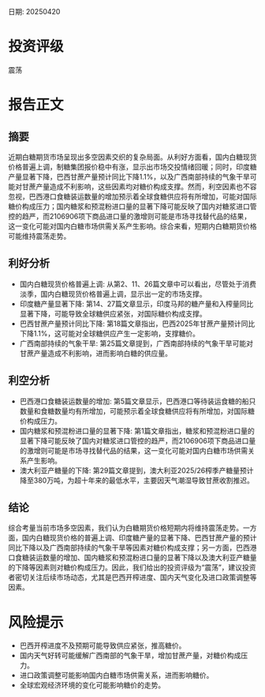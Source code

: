 
日期: 20250420

# 投资评级

震荡

# 报告正文

## 摘要

近期白糖期货市场呈现出多空因素交织的复杂局面。从利好方面看，国内白糖现货价格普遍上调，制糖集团报价稳中有涨，显示出市场交投情绪回暖；同时，印度糖产量显著下降，巴西甘蔗产量预计同比下降1.1%，以及广西南部持续的气象干旱可能对甘蔗产量造成不利影响，这些因素均对糖价构成支撑。然而，利空因素也不容忽视，巴西港口食糖装运数量的增加预示着全球食糖供应将有所增加，可能对国际糖价构成压力；国内糖浆和预混粉进口量的显著下降可能反映了国内对糖浆进口管控的趋严，而2106906项下商品进口量的激增则可能是市场寻找替代品的结果，这一变化可能对国内白糖市场供需关系产生影响。综合来看，短期内白糖期货价格可能维持震荡走势。

## 利好分析

* 国内白糖现货价格普遍上调: 从第2、11、26篇文章中可以看出，尽管处于消费淡季，国内白糖现货价格普遍上调，显示出一定的市场支撑。
* 印度糖产量显著下降: 第14、27篇文章显示，印度马邦的糖产量和入榨量同比显著下降，可能导致全球糖供应紧张，对国际糖价构成支撑。
* 巴西甘蔗产量预计同比下降: 第18篇文章指出，巴西2025年甘蔗产量预计同比下降1.1%，这可能对全球糖供应产生一定影响，支撑糖价。
* 广西南部持续的气象干旱: 第25篇文章提到，广西南部持续的气象干旱可能对甘蔗产量造成不利影响，进而影响白糖的供应量。

## 利空分析

* 巴西港口食糖装运数量的增加: 第5篇文章显示，巴西港口等待装运食糖的船只数量和食糖数量均有所增加，可能预示着全球食糖供应将有所增加，对国际糖价构成压力。
* 国内糖浆和预混粉进口量的显著下降: 第1篇文章指出，糖浆和预混粉进口量的显著下降可能反映了国内对糖浆进口管控的趋严，而2106906项下商品进口量的激增则可能是市场寻找替代品的结果，这一变化可能对国内白糖市场供需关系产生影响。
* 澳大利亚产糖量的下降: 第29篇文章提到，澳大利亚2025/26榨季产糖量预计降至380万吨，为超十年来的最低水平，主要因天气潮湿导致甘蔗收割推迟。

## 结论

综合考量当前市场多空因素，我们认为白糖期货价格短期内将维持震荡走势。一方面，国内白糖现货价格的普遍上调、印度糖产量的显著下降、巴西甘蔗产量的预计同比下降以及广西南部持续的气象干旱等因素对糖价构成支撑；另一方面，巴西港口食糖装运数量的增加、国内糖浆和预混粉进口量的显著下降以及澳大利亚产糖量的下降等因素则对糖价构成压力。因此，我们给出的投资评级为“震荡”，建议投资者密切关注后续市场动态，尤其是巴西开榨进度、国内天气变化及进口政策调整等因素。

# 风险提示

* 巴西开榨进度不及预期可能导致供应紧张，推高糖价。
* 国内天气好转可能缓解广西南部的气象干旱，增加甘蔗产量，对糖价构成压力。
* 进口政策调整可能影响国内白糖市场供需关系，进而影响糖价。
* 全球宏观经济环境的变化可能影响糖价的走势。
